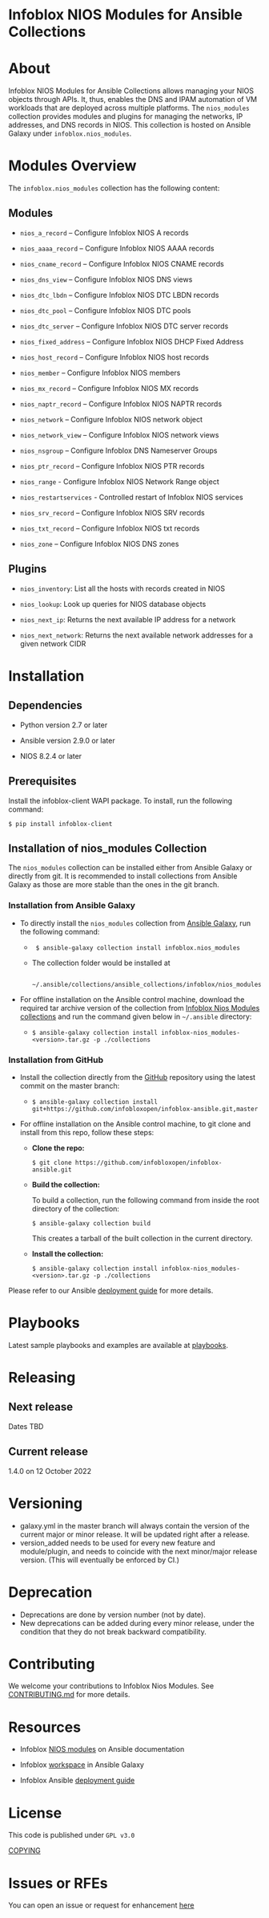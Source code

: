# Infoblox NIOS Modules for Ansible Collections

About 
======

Infoblox NIOS Modules for Ansible Collections allows managing your NIOS objects
through APIs.
It, thus, enables the DNS and IPAM automation of VM workloads that are
deployed across multiple platforms. The `nios_modules` collection
provides modules and plugins for managing the networks, IP addresses,
and DNS records in NIOS. This collection is hosted on Ansible Galaxy
under `infoblox.nios_modules`.

Modules Overview
=================

The `infoblox.nios_modules` collection has the following content:

Modules
--------

-   `nios_a_record` – Configure Infoblox NIOS A records

-   `nios_aaaa_record` – Configure Infoblox NIOS AAAA records

-   `nios_cname_record` – Configure Infoblox NIOS CNAME records

-   `nios_dns_view` – Configure Infoblox NIOS DNS views

-   `nios_dtc_lbdn` – Configure Infoblox NIOS DTC LBDN records

-   `nios_dtc_pool` – Configure Infoblox NIOS DTC pools

-   `nios_dtc_server` – Configure Infoblox NIOS DTC server records

-   `nios_fixed_address` – Configure Infoblox NIOS DHCP Fixed Address

-   `nios_host_record` – Configure Infoblox NIOS host records

-   `nios_member` – Configure Infoblox NIOS members

-   `nios_mx_record` – Configure Infoblox NIOS MX records

-   `nios_naptr_record` – Configure Infoblox NIOS NAPTR records

-   `nios_network` – Configure Infoblox NIOS network object

-   `nios_network_view` – Configure Infoblox NIOS network views

-   `nios_nsgroup` – Configure Infoblox DNS Nameserver Groups

-   `nios_ptr_record` – Configure Infoblox NIOS PTR records

-   `nios_range` - Configure Infoblox NIOS Network Range object

-   `nios_restartservices` - Controlled restart of Infoblox NIOS services

-   `nios_srv_record` – Configure Infoblox NIOS SRV records

-   `nios_txt_record` – Configure Infoblox NIOS txt records

-   `nios_zone` – Configure Infoblox NIOS DNS zones

Plugins
--------

-   `nios_inventory`: List all the hosts with records created in NIOS

-   `nios_lookup`: Look up queries for NIOS database objects

-   `nios_next_ip`: Returns the next available IP address for a network

-   `nios_next_network`: Returns the next available network addresses
    for a given network CIDR

Installation 
=============

Dependencies
------------

-   Python version 2.7 or later

-   Ansible version 2.9.0 or later

-   NIOS 8.2.4 or later

Prerequisites
-------------

Install the infoblox-client WAPI package. To install, run the following command:

```shell
$ pip install infoblox-client
```

Installation of nios_modules Collection
----------------------------------------

The `nios_modules` collection can be installed either from Ansible Galaxy
or directly from git. It is recommended to install collections from
Ansible Galaxy as those are more stable than the ones in the git
branch.

### Installation from Ansible Galaxy
- To directly install the `nios_modules` collection from [Ansible Galaxy](https://galaxy.ansible.com/infoblox/nios_modules), run the following command:
    - ```
       $ ansible-galaxy collection install infoblox.nios_modules
      ```
    - The collection folder would be installed at
      ```
       ~/.ansible/collections/ansible_collections/infoblox/nios_modules
      ```
      
- For offline installation on the Ansible control machine, download the required tar archive version of the collection from [Infoblox Nios Modules collections](https://galaxy.ansible.com/infoblox/nios_modules) and run the command given below in `~/.ansible` directory:
    - ```
      $ ansible-galaxy collection install infoblox-nios_modules-<version>.tar.gz -p ./collections
      ```

### Installation from GitHub
- Install the collection directly from the [GitHub](https://github.com/infobloxopen/infoblox-ansible) repository using the latest commit on the master branch:
    - ```
      $ ansible-galaxy collection install git+https://github.com/infobloxopen/infoblox-ansible.git,master
      ```

- For offline installation on the Ansible control machine, to git clone and install from this repo, follow these steps:

    -   **Clone the repo:**

        ```
        $ git clone https://github.com/infobloxopen/infoblox-ansible.git
        ```

    -   **Build the collection:**

        To build a collection, run the following command from inside the
        root directory of the collection:
        ```
        $ ansible-galaxy collection build
        ```
        This creates a tarball of the built collection in the current directory.

    -   **Install the collection:**

        ```
        $ ansible-galaxy collection install infoblox-nios_modules-<version>.tar.gz -p ./collections
        ```

Please refer to our Ansible [deployment 
guide](https://www.infoblox.com/wp-content/uploads/infoblox-deployment-guide-automate-infoblox-infrastructure-using-ansible.pdf)
for more details.

Playbooks
=========
Latest sample playbooks and examples are available at [playbooks](https://github.com/infobloxopen/infoblox-ansible/tree/master/playbooks).


Releasing
=========

Next release
---------------

Dates TBD

Current release
---------------

1.4.0 on 12 October 2022

Versioning
=========

-   galaxy.yml in the master branch will always contain the version of the current major or minor release. It will be updated right after a release.
-   version_added needs to be used for every new feature and module/plugin, and needs to coincide with the next minor/major release version. (This will eventually be enforced by CI.)

Deprecation
===========
-   Deprecations are done by version number (not by date).
-   New deprecations can be added during every minor release, under the condition that they do not break backward compatibility.

Contributing
============
We welcome your contributions to Infoblox Nios Modules. See 
[CONTRIBUTING.md](https://github.com/infobloxopen/infoblox-ansible/blob/master/CONTRIBUTING.md) for
more details.

Resources
=========

-   Infoblox [NIOS
    modules](https://docs.ansible.com/ansible/latest/scenario_guides/guide_infoblox.html)
    on Ansible documentation

-   Infoblox [workspace](https://galaxy.ansible.com/infoblox) in Ansible
    Galaxy

-   Infoblox Ansible [deployment
    guide](https://www.infoblox.com/wp-content/uploads/infoblox-deployment-guide-automate-infoblox-infrastructure-using-ansible.pdf)

License
=======

This code is published under `GPL v3.0`

[COPYING](https://github.com/infobloxopen/infoblox-ansible/blob/master/COPYING)

Issues or RFEs
===============
You can open an issue or request for enhancement
[here](https://github.com/infobloxopen/infoblox-ansible/issues)
